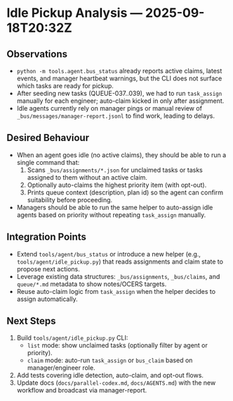 # Idle Pickup Analysis — 2025-09-18T20:32Z

## Observations
- `python -m tools.agent.bus_status` already reports active claims, latest events, and manager heartbeat warnings, but the CLI does not surface which tasks are ready for pickup.
- After seeding new tasks (QUEUE-037..039), we had to run `task_assign` manually for each engineer; auto-claim kicked in only after assignment.
- Idle agents currently rely on manager pings or manual review of `_bus/messages/manager-report.jsonl` to find work, leading to delays.

## Desired Behaviour
- When an agent goes idle (no active claims), they should be able to run a single command that:
  1. Scans `_bus/assignments/*.json` for unclaimed tasks or tasks assigned to them without an active claim.
  2. Optionally auto-claims the highest priority item (with opt-out).
  3. Prints queue context (description, plan id) so the agent can confirm suitability before proceeding.
- Managers should be able to run the same helper to auto-assign idle agents based on priority without repeating `task_assign` manually.

## Integration Points
- Extend `tools/agent/bus_status` or introduce a new helper (e.g., `tools/agent/idle_pickup.py`) that reads assignments and claim state to propose next actions.
- Leverage existing data structures: `_bus/assignments`, `_bus/claims`, and `queue/*.md` metadata to show notes/OCERS targets.
- Reuse auto-claim logic from `task_assign` when the helper decides to assign automatically.

## Next Steps
1. Build `tools/agent/idle_pickup.py` CLI:
   - `list` mode: show unclaimed tasks (optionally filter by agent or priority).
   - `claim` mode: auto-run `task_assign` or `bus_claim` based on manager/engineer role.
2. Add tests covering idle detection, auto-claim, and opt-out flows.
3. Update docs (`docs/parallel-codex.md`, `docs/AGENTS.md`) with the new workflow and broadcast via manager-report.

